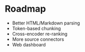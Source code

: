 # Roadmap

- Better HTML/Markdown parsing
- Token-based chunking
- Cross-encoder re-ranking
- More source connectors
- Web dashboard
